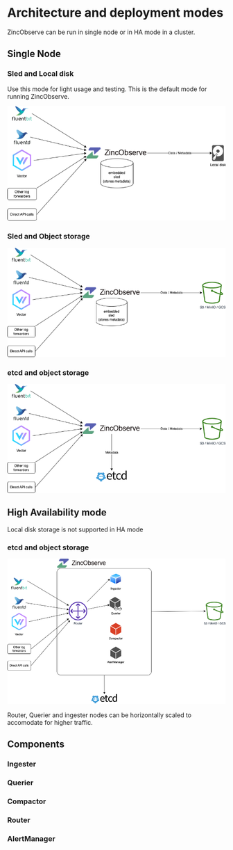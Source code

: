 # Architecture and deployment modes

ZincObserve can be run in single node or in HA mode in a cluster.

## Single Node

### Sled and Local disk

Use this mode for light usage and testing. This is the default mode for running ZincObserve.

![Single node architecture using Sled and local disk](./images/arch-sled-local.png)

### Sled and Object storage

![Single node architecture using sled and s3](./images/arch-sled-s3.png)

### etcd and object storage

![Single node architecture using etcd and s3](./images/arch-etcd-s3.png)

## High Availability mode

Local disk storage is not supported in HA mode

### etcd and object storage
![Single node architecture using etcd and s3](./images/arch-ha.png)

Router, Querier and ingester nodes can be horizontally scaled to accomodate for higher traffic.

## Components

### Ingester

### Querier

### Compactor

### Router

### AlertManager


